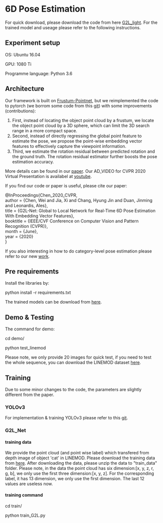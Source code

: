 # 6D Pose Estimation
For quick download, please download the code from here [G2L_light](https://github.com/DC1991/G2L_light). For the trained model and useage please refer to the following instructions.
## Experiment setup

OS: Ubuntu 16.04

GPU: 1080 Ti

Programme language: Python 3.6


## Architecture
Our framework is built on [Frustum-Pointnet](https://github.com/charlesq34/frustum-pointnets), but we reimplemented the code to pytorch (we borrom some code from this [git](https://github.com/fxia22/pointnet.pytorch)) with some improvements (contributions):   
1. First, instead of locating the object point cloud by a frustum, we locate the object point cloud by a 3D sphere, which can limit the 3D search range in a more compact space.   
2. Second, instead of directly regressing the global point feature to estimate the pose, we propose the point-wise embedding vector features to effectively capture the viewpoint information.  
3. Third, we estimate the rotation residual between predicted rotation and the ground truth. The rotation residual estimator further boosts the pose estimation accuracy.

More details can be found in our [paper](http://openaccess.thecvf.com/content_CVPR_2020/papers/Chen_G2L-Net_Global_to_Local_Network_for_Real-Time_6D_Pose_Estimation_CVPR_2020_paper.pdf). Our AD_VIDEO for CVPR 2020 Virtual Presentation is availabel at [youtube](https://www.youtube.com/watch?v=a5JWe6mOAEs).

If you find our code or paper is useful, please cite our paper:


@InProceedings{Chen_2020_CVPR,<br>
author = {Chen, Wei and Jia, Xi and Chang, Hyung Jin and Duan, Jinming and Leonardis, Ales},<br>
title = {G2L-Net: Global to Local Network for Real-Time 6D Pose Estimation With Embedding Vector Features},<br>
booktitle = {IEEE/CVF Conference on Computer Vision and Pattern Recognition (CVPR)},<br>
month = {June},<br>
year = {2020}<br>
}<br>

If you also interesting in how to do category-level pose estimation please refer to our new [work](https://github.com/DC1991/FS-Net).

## Pre requirements
Install the libraries by:

python install -r requirements.txt

The trained models can be download from [here](https://drive.google.com/open?id=1aOyaUf07-UZRIDvdX3XJglhrnVq8qbzu).

## Demo & Testing
The command for demo:

cd demo/

python test_linemod

Please note, we only provide 20 images for quick test, if you need to test the whole sequence, you can download the LINEMOD dataset [here](http://ptak.felk.cvut.cz/6DB/public/bop_datasets/lm_test_all.zip).

## Training

Due to some minor changes to the code, the parameters are slightly different from the paper.

### YOLOv3
For implementation & training YOLOv3 please refer to this [git](https://github.com/ultralytics/yolov3).

### G2L_Net

#### training data
We provide the point cloud (and point wise label) which transfered from depth image of object 'cat' in LINEMOD. Please download the training data from [here](https://drive.google.com/drive/folders/194BceEL-YV6MXW9v0iE8uau_ZzFvN2RL?usp=sharing). After downloading the data, please unzip the data to "train_data" folder. Please note, in the data the point cloud has six dimension:[x, y, z, r, g, b], we only use the first three dimension:[x, y, z]. For the corresponding label, it has 13 dimension, we only use the first dimension. The last 12 values are useless now. 

#### training command
cd train/

python train_G2L.py




